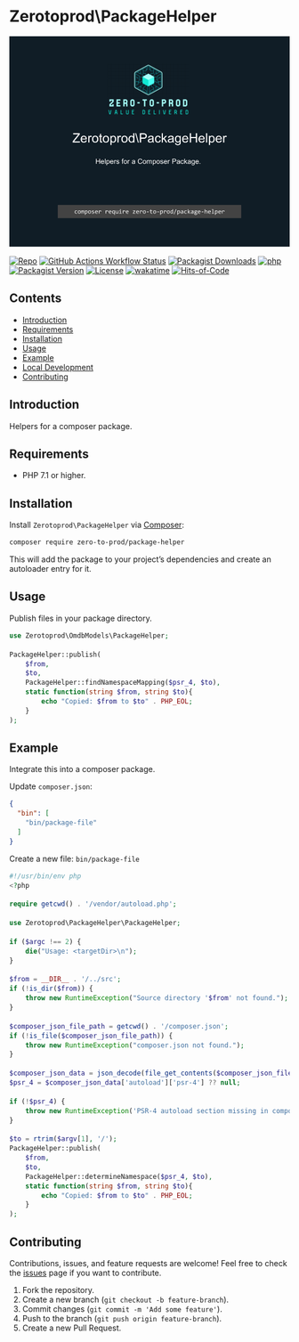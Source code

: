 # Zerotoprod\PackageHelper

![](art/logo.png)

[![Repo](https://img.shields.io/badge/github-gray?logo=github)](https://github.com/zero-to-prod/package-helper)
[![GitHub Actions Workflow Status](https://img.shields.io/github/actions/workflow/status/zero-to-prod/package-helper/test.yml?label=test)](https://github.com/zero-to-prod/package-helper/actions)
[![Packagist Downloads](https://img.shields.io/packagist/dt/zero-to-prod/package-helper?color=blue)](https://packagist.org/packages/zero-to-prod/package-helper/stats)
[![php](https://img.shields.io/packagist/php-v/zero-to-prod/package-helper.svg?color=purple)](https://packagist.org/packages/zero-to-prod/package-helper/stats)
[![Packagist Version](https://img.shields.io/packagist/v/zero-to-prod/package-helper?color=f28d1a)](https://packagist.org/packages/zero-to-prod/package-helper)
[![License](https://img.shields.io/packagist/l/zero-to-prod/package-helper?color=pink)](https://github.com/zero-to-prod/package-helper/blob/main/LICENSE.md)
[![wakatime](https://wakatime.com/badge/github/zero-to-prod/package-helper.svg)](https://wakatime.com/badge/github/zero-to-prod/package-helper)
[![Hits-of-Code](https://hitsofcode.com/github/zero-to-prod/package-helper?branch=main)](https://hitsofcode.com/github/zero-to-prod/package-helper/view?branch=main)

## Contents

- [Introduction](#introduction)
- [Requirements](#requirements)
- [Installation](#installation)
- [Usage](#usage)
- [Example](#example)
- [Local Development](./LOCAL_DEVELOPMENT.md)
- [Contributing](#contributing)

## Introduction

Helpers for a composer package.

## Requirements

- PHP 7.1 or higher.

## Installation

Install `Zerotoprod\PackageHelper` via [Composer](https://getcomposer.org/):

```bash
composer require zero-to-prod/package-helper
```

This will add the package to your project’s dependencies and create an autoloader entry for it.

## Usage

Publish files in your package directory.

```php
use Zerotoprod\OmdbModels\PackageHelper;

PackageHelper::publish(
    $from,
    $to,
    PackageHelper::findNamespaceMapping($psr_4, $to),
    static function(string $from, string $to){
        echo "Copied: $from to $to" . PHP_EOL;
    }
);
```

## Example

Integrate this into a composer package.

Update `composer.json`:

```json
{
  "bin": [
    "bin/package-file"
  ]
}
```

Create a new file: `bin/package-file`

```php
#!/usr/bin/env php
<?php

require getcwd() . '/vendor/autoload.php';

use Zerotoprod\PackageHelper\PackageHelper;

if ($argc !== 2) {
    die("Usage: <targetDir>\n");
}

$from = __DIR__ . '/../src';
if (!is_dir($from)) {
    throw new RuntimeException("Source directory '$from' not found.");
}

$composer_json_file_path = getcwd() . '/composer.json';
if (!is_file($composer_json_file_path)) {
    throw new RuntimeException("composer.json not found.");
}

$composer_json_data = json_decode(file_get_contents($composer_json_file_path), true);
$psr_4 = $composer_json_data['autoload']['psr-4'] ?? null;

if (!$psr_4) {
    throw new RuntimeException('PSR-4 autoload section missing in composer.json.');
}

$to = rtrim($argv[1], '/');
PackageHelper::publish(
    $from,
    $to,
    PackageHelper::determineNamespace($psr_4, $to),
    static function(string $from, string $to){
        echo "Copied: $from to $to" . PHP_EOL;
    }
);
```

## Contributing

Contributions, issues, and feature requests are welcome!
Feel free to check the [issues](https://github.com/zero-to-prod/package-helper/issues) page if you want to contribute.

1. Fork the repository.
2. Create a new branch (`git checkout -b feature-branch`).
3. Commit changes (`git commit -m 'Add some feature'`).
4. Push to the branch (`git push origin feature-branch`).
5. Create a new Pull Request.